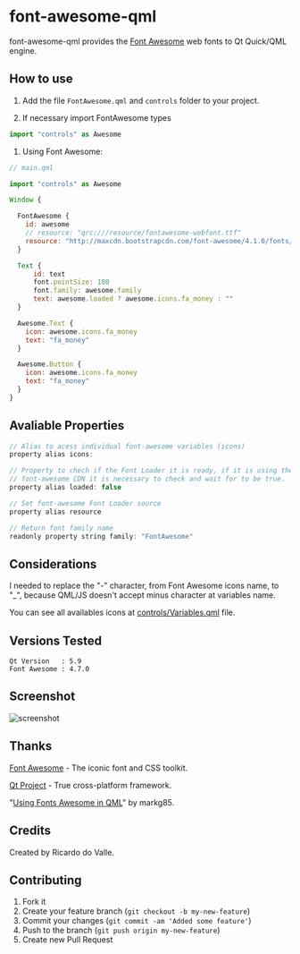 font-awesome-qml
================

font-awesome-qml provides the [Font Awesome] web fonts to Qt Quick/QML engine.

## How to use

1. Add the file `FontAwesome.qml` and `controls` folder to your project.

1. If necessary import FontAwesome types

````javascript
import "controls" as Awesome
````

1. Using Font Awesome:

````javascript
// main.qml

import "controls" as Awesome

Window {

  FontAwesome {
    id: awesome
    // resource: "qrc:///resource/fontawesome-webfont.ttf"
    resource: "http://maxcdn.bootstrapcdn.com/font-awesome/4.1.0/fonts/fontawesome-webfont.ttf"
  }

  Text {
      id: text
      font.pointSize: 180
      font.family: awesome.family
      text: awesome.loaded ? awesome.icons.fa_money : ""
  }

  Awesome.Text {
    icon: awesome.icons.fa_money
    text: "fa_money"
  }

  Awesome.Button {
    icon: awesome.icons.fa_money
    text: "fa_money"
  }
}
````

## Avaliable Properties

````javascript
// Alias to acess individual font-awesome variables (icons)
property alias icons:

// Property to chech if the Font Loader it is ready, if it is using the remote
// font-awesome CDN it is necessary to check and wait for to be true.
property alias loaded: false

// Set font-awesome Font Loader source
property alias resource

// Return font family name
readonly property string family: "FontAwesome"
````

## Considerations

I needed to replace the "-" character, from Font Awesome icons name, to  "_", because
QML/JS doesn't accept  minus character at variables name.

You can see all availables icons at [controls/Variables.qml] file.

## Versions Tested

````
Qt Version   : 5.9
Font Awesome : 4.7.0
````

## Screenshot

![screenshot](/resource/screenshot/screenshot.png?raw=true)

## Thanks

[Font Awesome] - The iconic font and CSS toolkit.

[Qt Project] - True cross-platform framework.

"[Using Fonts Awesome in QML]" by markg85.

## Credits
Created by Ricardo do Valle.

## Contributing

1. Fork it
2. Create your feature branch (`git checkout -b my-new-feature`)
3. Commit your changes (`git commit -am 'Added some feature'`)
4. Push to the branch (`git push origin my-new-feature`)
5. Create new Pull Request

[Font Awesome]: http://fortawesome.github.io/Font-Awesome/
[Qt Quick]: http://qt-project.org/doc/qt-5/qtquick-index.html
[Qt Project]: http://qt-project.org
[Using Fonts Awesome in QML]: http://kdeblog.mageprojects.com/2012/11/20/using-fonts-awesome-in-qml/
[controls/Variables.qml]: controls/Variables.qml
